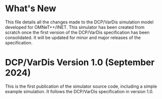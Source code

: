 What's New
==========

This file details all the changes made to the DCP/VarDis simulation
model developed for OMNeT++/INET. This simulator has been created from
scratch once the first version of the DCP/VarDis specification has
been consolidated. It will be updated for minor and major releases of
the specification.




DCP/VarDis Version 1.0 (September 2024)
=======================================

This is the first publication of the simulator source code, including
a simple example simulation. It follows the DCP/VarDis specification
in version 1.0.
